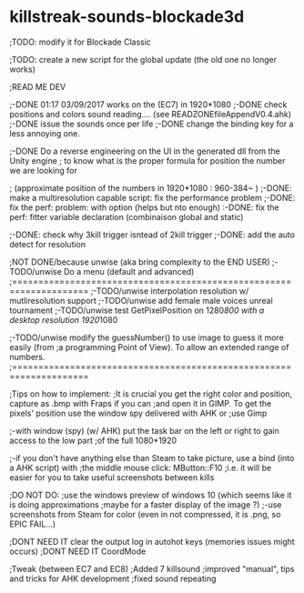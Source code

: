 # killstreak-sounds-blockade3d

;TODO: modify it for Blockade Classic

;TODO: create a new script for the global update (the old one no longer works)
	
;READ ME DEV

;-DONE 01:17 03/09/2017  works on the (EC7) in 1920*1080
;-DONE check positions and colors sound reading.... (see READZONEfileAppendV0.4.ahk)
;-DONE issue the sounds once per life
;-DONE change the binding key for a less annoying one.

;-DONE Do a reverse engineering on the UI in the generated dll from the Unity engine
; to know what is the proper formula for position the number we are looking for

;  (approximate position of the numbers in 1920*1080 : 960-384~ )
;-DONE: make a multiresolution capable script: fix the performance problem
;-DONE: fix the perf: problem: with option (helps but nto enough)
:-DONE: fix the perf: fitter variable declaration (combinaison global and static)

;-DONE: check why 3kill trigger isntead of 2kill trigger
;-DONE: add the auto detect for resolution


;NOT DONE/because unwise (aka bring complexity to the END USER)
;-TODO/unwise Do a menu (default and advanced)
;====================================================================
;-TODO/unwise interpolation resolution w/ mutliresolution support
;-TODO/unwise add female male voices unreal tournament
;-TODO/unwise test GetPixelPosition on 1280*800 with a desktop resolution 1920*1080

;-TODO/unwise modify the guessNumber() to use image to guess it more easily (from
;a programming Point of View). To allow an extended range of numbers.
;====================================================================


;Tips on how to implement:
;It is crucial you get the right color and position, capture as .bmp with Fraps if you can
;and open it in GIMP. To get the pixels' position use the window spy delivered with AHK or
;use Gimp

;-with window (spy) (w/ AHK) put the task bar on the left or right to gain access to the low part
;of the full 1080*1920

;-if you don't have anything else than Steam to take picture, use a bind (into a AHK script) with
;the middle mouse click: MButton::F10
;i.e. it will be easier for you to take useful screenshots between kills

;DO NOT DO:
;use the windows preview of windows 10 (which seems like it is doing approximations
;maybe for a faster display of the image ?)
;-use screenshots from Steam for color (even in not compressed, it is .png, so EPIC FAIL...)

;DONT NEED IT clear the output log in autohot keys (memories issues might occurs)
;DONT NEED IT CoordMode

;Tweak (between EC7 and EC8)
;Added 7 killsound
;improved "manual", tips and tricks for AHK development
;fixed sound repeating